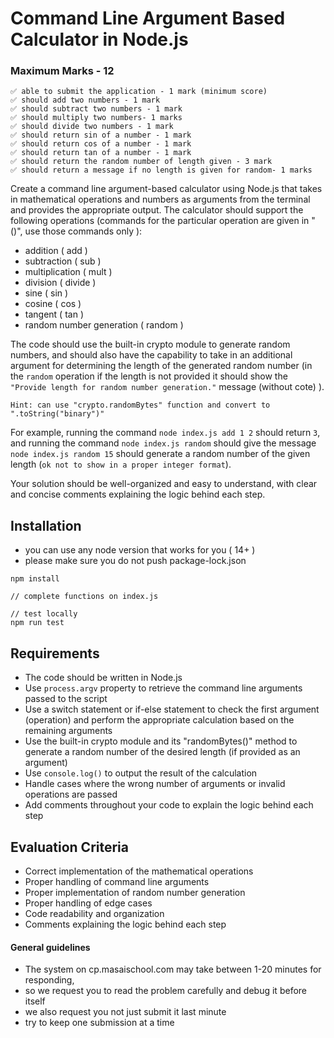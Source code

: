 # Command Line Argument Based Calculator in Node.js

### Maximum Marks - 12
```
✅ able to submit the application - 1 mark (minimum score)
✅ should add two numbers - 1 mark
✅ should subtract two numbers - 1 mark
✅ should multiply two numbers- 1 marks
✅ should divide two numbers - 1 mark
✅ should return sin of a number - 1 mark
✅ should return cos of a number - 1 mark
✅ should return tan of a number - 1 mark
✅ should return the random number of length given - 3 mark
✅ should return a message if no length is given for random- 1 marks
```

Create a command line argument-based calculator using Node.js that takes in mathematical operations and numbers as arguments from the terminal and provides the appropriate output. The calculator should support the following operations (commands for the particular operation are given in "()", use those commands only ):

- addition ( add ) 
- subtraction ( sub ) 
- multiplication ( mult ) 
- division ( divide ) 
- sine ( sin ) 
- cosine ( cos ) 
- tangent ( tan ) 
- random number generation  ( random )

The code should use the built-in crypto module to generate random numbers, and should also have the capability to take in an additional argument for determining the length of the generated random number (in the `random` operation if the length is not provided it should show the `"Provide length for random number generation."` message (without cote) ).

`Hint: can use "crypto.randomBytes" function and convert to ".toString("binary")"`

For example, running the command `node index.js add 1 2` should return `3`, and running the command `node index.js random` should give the message `node index.js random 15`  should generate a random number of the given length (`ok not to show in a proper integer format`).

Your solution should be well-organized and easy to understand, with clear and concise comments explaining the logic behind each step.


## Installation

- you can use any node version that works for you ( 14+ )
- please make sure you do not push package-lock.json

```
npm install

// complete functions on index.js

// test locally
npm run test
```

## Requirements

- The code should be written in Node.js
- Use `process.argv` property to retrieve the command line arguments passed to the script
- Use a switch statement or if-else statement to check the first argument (operation) and perform the appropriate calculation based on the remaining arguments
- Use the built-in crypto module and its "randomBytes()" method to generate a random number of the desired length (if provided as an argument)
- Use `console.log()` to output the result of the calculation
- Handle cases where the wrong number of arguments or invalid operations are passed
- Add comments throughout your code to explain the logic behind each step

## Evaluation Criteria

- Correct implementation of the mathematical operations
- Proper handling of command line arguments
- Proper implementation of random number generation
- Proper handling of edge cases
- Code readability and organization
- Comments explaining the logic behind each step

#### General guidelines

- The system on cp.masaischool.com may take between 1-20 minutes for responding,
- so we request you to read the problem carefully and debug it before itself
- we also request you not just submit it last minute
- try to keep one submission at a time
